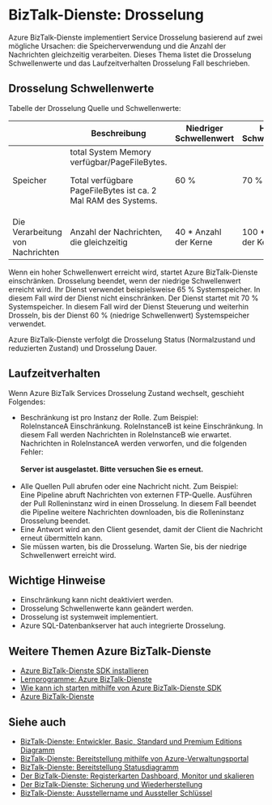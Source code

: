 <properties 
    pageTitle="Erfahren Sie mehr über BizTalk-Dienste Drosselung | Microsoft Azure" 
    description="Informationen Sie zu drosseln Schwellenwerte und was Laufzeitverhalten für BizTalk-Dienste. Drosselung Speicherverwendung und Anzahl der Nachrichten basiert. MAK, WABS" 
    services="biztalk-services" 
    documentationCenter="" 
    authors="MandiOhlinger" 
    manager="erikre" 
    editor=""/>

<tags 
    ms.service="biztalk-services" 
    ms.workload="integration" 
    ms.tgt_pltfrm="na" 
    ms.devlang="na" 
    ms.topic="article" 
    ms.date="08/15/2016" 
    ms.author="mandia"/>





# <a name="biztalk-services-throttling"></a>BizTalk-Dienste: Drosselung

Azure BizTalk-Dienste implementiert Service Drosselung basierend auf zwei mögliche Ursachen: die Speicherverwendung und die Anzahl der Nachrichten gleichzeitig verarbeiten. Dieses Thema listet die Drosselung Schwellenwerte und das Laufzeitverhalten Drosselung Fall beschrieben.

## <a name="throttling-thresholds"></a>Drosselung Schwellenwerte

Tabelle der Drosselung Quelle und Schwellenwerte:

||Beschreibung|Niedriger Schwellenwert|Hoher Schwellenwert|
|---|---|---|---|
|Speicher|total System Memory verfügbar/PageFileBytes. <p><p>Total verfügbare PageFileBytes ist ca. 2 Mal RAM des Systems.|60 %|70 %|
|Die Verarbeitung von Nachrichten|Anzahl der Nachrichten, die gleichzeitig|40 * Anzahl der Kerne|100 * Anzahl der Kerne|

Wenn ein hoher Schwellenwert erreicht wird, startet Azure BizTalk-Dienste einschränken. Drosselung beendet, wenn der niedrige Schwellenwert erreicht wird. Ihr Dienst verwendet beispielsweise 65 % Systemspeicher. In diesem Fall wird der Dienst nicht einschränken. Der Dienst startet mit 70 % Systemspeicher. In diesem Fall wird der Dienst Steuerung und weiterhin Drosseln, bis der Dienst 60 % (niedrige Schwellenwert) Systemspeicher verwendet.

Azure BizTalk-Dienste verfolgt die Drosselung Status (Normalzustand und reduzierten Zustand) und Drosselung Dauer.


## <a name="runtime-behavior"></a>Laufzeitverhalten

Wenn Azure BizTalk Services Drosselung Zustand wechselt, geschieht Folgendes:

- Beschränkung ist pro Instanz der Rolle. Zum Beispiel:<br/>
RoleInstanceA Einschränkung. RoleInstanceB ist keine Einschränkung. In diesem Fall werden Nachrichten in RoleInstanceB wie erwartet. Nachrichten in RoleInstanceA werden verworfen, und die folgenden Fehler:<br/><br/>
**Server ist ausgelastet. Bitte versuchen Sie es erneut.**<br/><br/>
- Alle Quellen Pull abrufen oder eine Nachricht nicht. Zum Beispiel:<br/>
Eine Pipeline abruft Nachrichten von externen FTP-Quelle. Ausführen der Pull Rolleninstanz wird in einen Drosselung. In diesem Fall beendet die Pipeline weitere Nachrichten downloaden, bis die Rolleninstanz Drosselung beendet.
- Eine Antwort wird an den Client gesendet, damit der Client die Nachricht erneut übermitteln kann.
- Sie müssen warten, bis die Drosselung. Warten Sie, bis der niedrige Schwellenwert erreicht wird.

## <a name="important-notes"></a>Wichtige Hinweise
- Einschränkung kann nicht deaktiviert werden.
- Drosselung Schwellenwerte kann geändert werden.
- Drosselung ist systemweit implementiert.
- Azure SQL-Datenbankserver hat auch integrierte Drosselung.

## <a name="additional-azure-biztalk-services-topics"></a>Weitere Themen Azure BizTalk-Dienste

-  [Azure BizTalk-Dienste SDK installieren](http://go.microsoft.com/fwlink/p/?LinkID=241589)<br/>
-  [Lernprogramme: Azure BizTalk-Dienste](http://go.microsoft.com/fwlink/p/?LinkID=236944)<br/>
-  [Wie kann ich starten mithilfe von Azure BizTalk-Dienste SDK](http://go.microsoft.com/fwlink/p/?LinkID=302335)<br/>
-  [Azure BizTalk-Dienste](http://go.microsoft.com/fwlink/p/?LinkID=303664)<br/>

## <a name="see-also"></a>Siehe auch
- [BizTalk-Dienste: Entwickler, Basic, Standard und Premium Editions Diagramm](http://go.microsoft.com/fwlink/p/?LinkID=302279)<br/>
- [BizTalk-Dienste: Bereitstellung mithilfe von Azure-Verwaltungsportal](http://go.microsoft.com/fwlink/p/?LinkID=302280)<br/>
- [BizTalk-Dienste: Bereitstellung Statusdiagramm](http://go.microsoft.com/fwlink/p/?LinkID=329870)<br/>
- [Der BizTalk-Dienste: Registerkarten Dashboard, Monitor und skalieren](http://go.microsoft.com/fwlink/p/?LinkID=302281)<br/>
- [Der BizTalk-Dienste: Sicherung und Wiederherstellung](http://go.microsoft.com/fwlink/p/?LinkID=329873)<br/>
- [BizTalk-Dienste: Ausstellername und Aussteller Schlüssel](http://go.microsoft.com/fwlink/p/?LinkID=303941)<br/>
 
